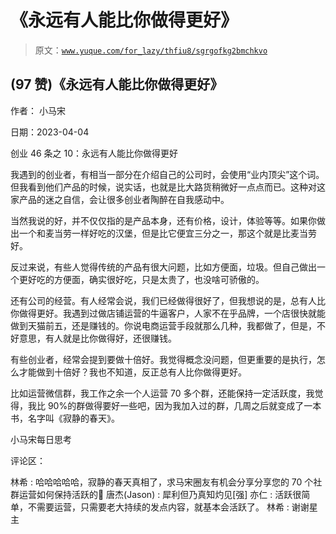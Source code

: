# 《永远有人能比你做得更好》

> 原文：[`www.yuque.com/for_lazy/thfiu8/sgrgofkg2bmchkvo`](https://www.yuque.com/for_lazy/thfiu8/sgrgofkg2bmchkvo)



## (97 赞)《永远有人能比你做得更好》 

作者： 小马宋 

日期：2023-04-04 

创业 46 条之 10：永远有人能比你做得更好 

我遇到的创业者，有相当一部分在介绍自己的公司时，会使用“业内顶尖”这个词。但我看到他们产品的时候，说实话，也就是比大路货稍微好一点点而已。这种对这家产品的迷之自信，会让很多创业者陶醉在自我感动中。 

当然我说的好，并不仅仅指的是产品本身，还有价格，设计，体验等等。如果你做出一个和麦当劳一样好吃的汉堡，但是比它便宜三分之一，那这个就是比麦当劳好。 

反过来说，有些人觉得传统的产品有很大问题，比如方便面，垃圾。但自己做出一个更好吃的方便面，确实很好吃，只是太贵了，也没啥可骄傲的。 

还有公司的经营。有人经常会说，我们已经做得很好了，但我想说的是，总有人比你做得更好。我遇到过做店铺运营的牛逼客户，人家不在乎品牌，一个店很快就能做到天猫前五，还是赚钱的。你说电商运营手段就那么几种，我都做了，但是，不好意思，有人就是比你做得好，还很赚钱。 

有些创业者，经常会提到要做十倍好。我觉得概念没问题，但更重要的是执行，怎么才能做到十倍好？我也不知道，反正总有人比你做得更好。 

比如运营微信群，我工作之余一个人运营 70 多个群，还能保持一定活跃度，我觉得，我比 90%的群做得要好一些吧，因为我加入过的群，几周之后就变成了一本书，名字叫《寂静的春天》。 

小马宋每日思考 

评论区： 

林希 : 哈哈哈哈哈，寂静的春天真相了，求马宋圈友有机会分享分享您的 70 个社群运营如何保持活跃的🙏 唐杰(Jason) : 犀利但乃真知灼见[强] 亦仁 : 活跃很简单，不需要运营，只需要老大持续的发点内容，就基本会活跃了。 林希 : 谢谢星主